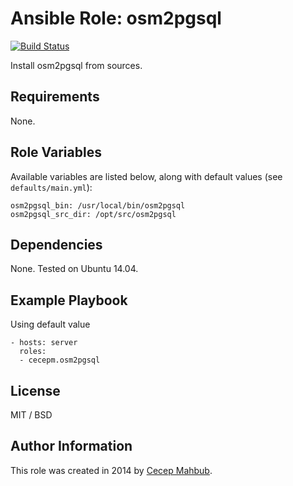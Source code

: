 # Ansible Role: osm2pgsql

[![Build Status](https://travis-ci.org/cecepm/ansible-role-osm2pgsql.svg?branch=master)](https://travis-ci.org/cecepm/ansible-role-osm2pgsql)

Install osm2pgsql from sources.

## Requirements

None.

## Role Variables

Available variables are listed below, along with default values (see `defaults/main.yml`):

    osm2pgsql_bin: /usr/local/bin/osm2pgsql
    osm2pgsql_src_dir: /opt/src/osm2pgsql

## Dependencies

None. Tested on Ubuntu 14.04.

## Example Playbook

Using default value

    - hosts: server
      roles:
      - cecepm.osm2pgsql

## License

MIT / BSD

## Author Information

This role was created in 2014 by [Cecep Mahbub](http://ngadimin.org/).
